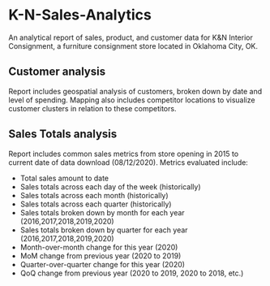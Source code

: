 # K-N-Sales-Analytics
An analytical report of sales, product, and customer data for K&amp;N Interior Consignment, a furniture consignment store located in Oklahoma City, OK.

## Customer analysis
Report includes geospatial analysis of customers, broken down by date and level of spending. Mapping also includes competitor locations to visualize customer clusters in relation to these competitors. 

## Sales Totals analysis
Report includes common sales metrics from store opening in 2015 to current date of data download (08/12/2020). Metrics evaluated include:
- Total sales amount to date
- Sales totals across each day of the week (historically)
- Sales totals across each month (historically)
- Sales totals across each quarter (historically)
- Sales totals broken down by month for each year (2016,2017,2018,2019,2020)
- Sales totals broken down by quarter for each year (2016,2017,2018,2019,2020)
- Month-over-month change for this year (2020)
- MoM change from previous year (2020 to 2019)
- Quarter-over-quarter change for this year (2020)
- QoQ change from previous year (2020 to 2019, 2020 to 2018, etc.)
